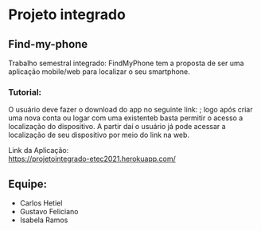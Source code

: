 # Projeto integrado

## Find-my-phone
Trabalho semestral integrado: FindMyPhone tem a proposta de ser uma aplicação mobile/web para localizar o seu smartphone.

### Tutorial:
O usuário deve fazer o download do app no seguinte link: ; logo após criar uma nova conta ou logar com uma existenteb basta permitir o acesso a localização do dispositivo. A partir daí o usuário já pode acessar a localização de seu dispositivo por meio do link na web.

Link da Aplicação: 
<br>
<a href="https://projetointegrado-etec2021.herokuapp.com/">https://projetointegrado-etec2021.herokuapp.com/</a>

## Equipe:
- Carlos Hetiel
- Gustavo Feliciano
- Isabela Ramos
<br>

